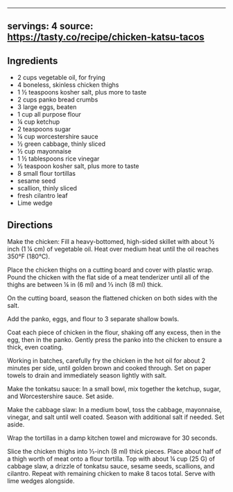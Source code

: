 
---
servings: 4
source: https://tasty.co/recipe/chicken-katsu-tacos
---

## Ingredients

* 2 cups vegetable oil, for frying
* 4 boneless, skinless chicken thighs
* 1 ½ teaspoons kosher salt, plus more to taste
* 2 cups panko bread crumbs
* 3 large eggs, beaten
* 1 cup all purpose flour
* ¼ cup ketchup
* 2 teaspoons sugar
* ¼ cup worcestershire sauce
* ½ green cabbage, thinly sliced
* ½ cup mayonnaise
* 1 ½ tablespoons rice vinegar
* ½ teaspoon kosher salt, plus more to taste
* 8 small flour tortillas
* sesame seed
* scallion, thinly sliced
* fresh cilantro leaf
* Lime wedge


## Directions

Make the chicken: Fill a heavy-bottomed, high-sided skillet with about ½ inch (1 ¼ cm) of vegetable oil. Heat over medium heat until the oil reaches 350°F (180°C).

Place the chicken thighs on a cutting board and cover with plastic wrap. Pound the chicken with the flat side of a meat tenderizer until all of the thighs are between ¼ in (6 ml) and ⅓ inch (8 ml) thick.

On the cutting board, season the flattened chicken on both sides with the salt.

Add the panko, eggs, and flour to 3 separate shallow bowls.

Coat each piece of chicken in the flour, shaking off any excess, then in the egg, then in the panko. Gently press the panko into the chicken to ensure a thick, even coating.

Working in batches, carefully fry the chicken in the hot oil for about 2 minutes per side, until golden brown and cooked through. Set on paper towels to drain and immediately season lightly with salt.

Make the tonkatsu sauce: In a small bowl, mix together the ketchup, sugar, and Worcestershire sauce. Set aside.

Make the cabbage slaw: In a medium bowl, toss the cabbage, mayonnaise, vinegar, and salt until well coated. Season with additional salt if needed. Set aside.

Wrap the tortillas in a damp kitchen towel and microwave for 30 seconds.

Slice the chicken thighs into ⅓-inch (8 ml) thick pieces. Place about half of a thigh worth of meat onto a flour tortilla. Top with about ¼ cup (25 G) of cabbage slaw, a drizzle of tonkatsu sauce, sesame seeds, scallions, and cilantro. Repeat with remaining chicken to make 8 tacos total. Serve with lime wedges alongside.
